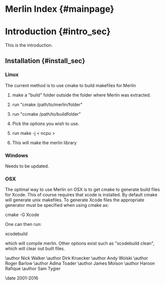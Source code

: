 # Merlin Index {#mainpage}

# Introduction {#intro_sec}

This is the introduction.

## Installation {#install_sec}

### Linux
The current method is to use cmake to build makefiles for Merlin

1. make a "build" folder outside the folder where Merlin was extracted.

2. run "cmake /path/to/merlin/folder"

3. run "ccmake /path/to/buildfolder"

4. Pick the options you wish to use.

5. run make -j < ncpu >

6. This will make the merlin library

### Windows

Needs to be updated.

### OSX

The optimal way to use Merlin on OSX is to get cmake to generate build files for Xcode.
This of course requires that xcode is installed.
By default cmake will generate unix makefiles.
To generate Xcode files the appropriate generator must be specified when using cmake as:

cmake -G Xcode

One can then run:

xcodebuild

which will compile merlin.
Other options exist such as "xcodebuild clean", which will clear out built files.

\author Nick Walker
\author Dirk Kruecker
\author Andy Wolski
\author Roger Barlow
\author Adina Toader
\author James Molson
\author Haroon Rafique
\author Sam Tygier

\date 2001-2016

